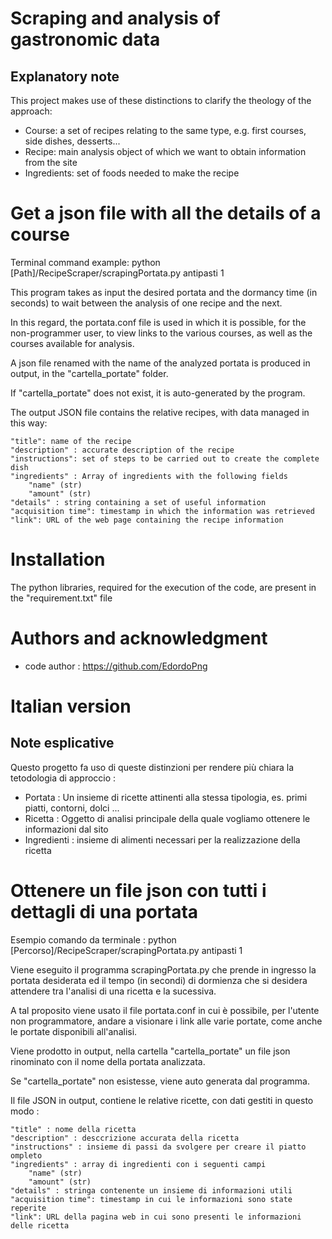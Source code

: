 
# Scraping and analysis of gastronomic data  

## Explanatory note
This project makes use of these distinctions to clarify the theology of the approach:
   - Course: a set of recipes relating to the same type, e.g. first courses, side dishes, desserts...
   - Recipe: main analysis object of which we want to obtain information from the site
   - Ingredients: set of foods needed to make the recipe


# Get a json file with all the details of a course
        
Terminal command example: python [Path]/RecipeScraper/scrapingPortata.py antipasti 1
    
This program takes as input the desired portata and the dormancy time (in seconds) to wait between the analysis of one recipe and the next.

In this regard, the portata.conf file is used in which it is possible, for the non-programmer user, to view links to the various courses, as well as the courses available for analysis.

A json file renamed with the name of the analyzed portata is produced in output, in the "cartella_portate" folder.

If "cartella_portate" does not exist, it is auto-generated by the program.

The output JSON file contains the relative recipes, with data managed in this way:

    "title": name of the recipe
    "description" : accurate description of the recipe
    "instructions": set of steps to be carried out to create the complete dish
    "ingredients" : Array of ingredients with the following fields
        "name" (str)
        "amount" (str)
    "details" : string containing a set of useful information
    "acquisition time": timestamp in which the information was retrieved
    "link": URL of the web page containing the recipe information

# Installation

The python libraries, required for the execution of the code, are present in the "requirement.txt" file

# Authors and acknowledgment

- code author : https://github.com/EdordoPng


# Italian version

## Note esplicative
Questo progetto fa uso di queste distinzioni per rendere più chiara la tetodologia di approccio :  
   - Portata : Un insieme di ricette attinenti alla stessa tipologia, es. primi piatti, contorni, dolci ...
   - Ricetta : Oggetto di analisi principale della quale vogliamo ottenere le informazioni dal sito
   - Ingredienti : insieme di alimenti necessari per la realizzazione della ricetta 


# Ottenere un file json con tutti i dettagli di una portata
        
Esempio comando da terminale : python [Percorso]/RecipeScraper/scrapingPortata.py antipasti 1
    
Viene eseguito il programma scrapingPortata.py che prende in ingresso la portata desiderata ed il tempo (in secondi) di dormienza che si desidera attendere tra l'analisi di una ricetta e la sucessiva. 

A tal proposito viene usato il file portata.conf in cui è possibile, per l'utente non programmatore, andare a visionare 
i link alle varie portate, come anche le portate disponibili all'analisi. 

Viene prodotto in output, nella cartella "cartella_portate" un file json rinominato con il nome della portata analizzata. 

Se "cartella_portate" non esistesse, viene auto generata dal programma. 

Il file JSON in output, contiene le relative ricette, con dati gestiti in questo modo :

    "title" : nome della ricetta
    "description" : desccrizione accurata della ricetta
    "instructions" : insieme di passi da svolgere per creare il piatto ompleto
    "ingredients" : array di ingredienti con i seguenti campi 
        "name" (str) 
        "amount" (str) 
    "details" : stringa contenente un insieme di informazioni utili
    "acquisition time": timestamp in cui le informazioni sono state reperite
    "link": URL della pagina web in cui sono presenti le informazioni delle ricetta
